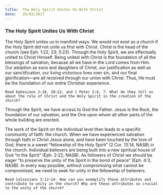 ```yaml
---
title:  The Holy Spirit Unites Us With Christ
date:   26/02/2017
---
```


### The Holy Spirit Unites Us With Christ 

The Holy Spirit unites us in manifold ways. We would not exist as a church if the Holy Spirit did not unite us first with Christ. Christ is the head of the church (see Eph. 1:22, 23; 5:23). Through the Holy Spirit, we are effectually united to Christ Himself. Being united with Christ is the foundation of all the blessings of salvation, because all we have in the Lord comes from Him. Our adoption as sons and daughters of Christ, our justification as well as our sanctification, our living victorious lives over sin, and our final glorification—are all received through our union with Christ. Thus, He must be the foundation of our entire Christian experience.

`Read Ephesians 2:18, 20–22, and 1 Peter 2:6, 7. What do they tell us about the role of Christ and the Holy Spirit in the creation of the church?` 

Through the Spirit, we have access to God the Father. Jesus is the Rock, the foundation of our salvation, and the One upon whom all other parts of the whole building are erected. 

The work of the Spirit on the individual level then leads to a specific community of faith: the church. When we have experienced salvation through faith in Christ Jesus alone, and have been touched by the love of God, there is a sweet “fellowship of the Holy Spirit” (2 Cor. 13:14, NASB) in the church. Individual believers are being built into a new spiritual house of God “in the Spirit” (Eph. 2:22, NASB). As followers of Christ we should be eager “to preserve the unity of the Spirit in the bond of peace” (Eph. 4:3, NASB). In every way possible, without compromising what cannot be compromised, we need to seek for unity in the fellowship of believers.

`Read Colossians 3:12–14. How can you exemplify these attributes and contribute to unity in the church? Why are these attributes so crucial to the unity of the church?`